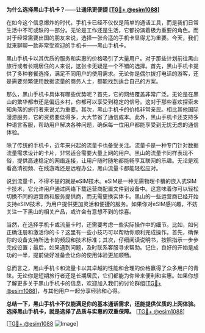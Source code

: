 **为什么选择黑山手机卡？——让通讯更便捷 [[TG💪+ @esim1088](https://t.me/s/esim1088)]**

在如今这个信息爆炸的时代，手机卡已经不仅仅是简单的通话工具，而是我们日常生活中不可或缺的一部分。无论是工作还是生活，它都扮演着极为重要的角色。而对于经常需要出国的朋友来说，选择一张合适的手机卡显得尤为重要。今天，我们就来聊聊一款非常受欢迎的手机卡——黑山手机卡。

黑山手机卡以其优质的服务和实惠的价格吸引了大量用户。对于那些计划前往黑山旅行或者长期居住的人来说，这张卡无疑是一个不错的选择。首先，黑山手机卡提供了多种套餐选择，满足不同用户的使用需求。无论你是偶尔拨打电话的游客，还是需要频繁使用数据流量的商务人士，都能找到适合自己的方案。

那么，黑山手机卡具体有哪些优势呢？首先，它的网络覆盖非常广泛。无论是在黑山的繁华都市还是偏远乡村，你都可以享受到稳定的信号。这对于那些喜欢探索未知角落的旅行者来说尤为重要。其次，黑山手机卡的价格非常亲民。相比其他国际漫游服务，它的资费要低得多，大大节省了通信成本。此外，黑山手机卡还支持多种语言客服，帮助用户解决各种问题，确保每一位用户都能享受到无忧无虑的通信体验。

除了传统的手机卡，近年来兴起的流量卡也备受关注。流量卡是一种专门针对数据流量需求设计的卡片，非常适合需要大量上网的用户。黑山的流量卡同样表现不俗，提供高速稳定的网络连接，让用户随时随地都能畅享互联网的乐趣。无论是观看高清视频、在线游戏还是远程办公，黑山流量卡都能轻松应对。

说到流量卡，不得不提的就是eSIM技术。eSIM是一种无需物理卡槽的嵌入式SIM卡技术，它允许用户通过网络下载运营商配置文件到设备中。这意味着你可以轻松切换不同的运营商和服务提供商，而无需更换实体卡。黑山的一些运营商已经开始支持eSIM技术，为用户提供更加灵活和便捷的服务。如果你对eSIM感兴趣，不妨关注一下黑山的相关产品，或许会有意想不到的惊喜。

当然，在选择手机卡或流量卡时，还需要考虑一些实际操作中的细节。比如，如何正确注册和激活你的卡？这里有一些小技巧可以帮助你顺利完成操作。首先，确保你的设备支持所选卡的频段和技术标准；其次，仔细阅读说明书，按照指示一步步完成设置；最后，如果遇到问题，及时联系客服寻求帮助。记住，良好的开始是成功的一半，提前做好准备会让你的使用体验更加顺畅。

总而言之，黑山手机卡和流量卡以其卓越的性能和合理的价格赢得了众多用户的青睐。无论你是短期旅行者还是长期居民，它们都能为你带来便利和实惠。如果你想了解更多关于黑山手机卡的信息，欢迎加入我们的讨论群组[[TG💪+ @esim1088](https://t.me/s/esim1088)]，与其他用户一起分享经验和心得。

**总结一下，黑山手机卡不仅能满足你的基本通话需求，还能提供优质的上网体验。选择黑山手机卡，就是选择了品质与实惠的双重保障。** [[TG💪+ @esim1088](https://t.me/s/esim1088)] 

[[TG💪+ @esim1088](https://t.me/s/esim1088) ![Image](https://i.postimg.cc/4NQfJmqS/Snipaste-2025-05-13-00-14-12.png)]